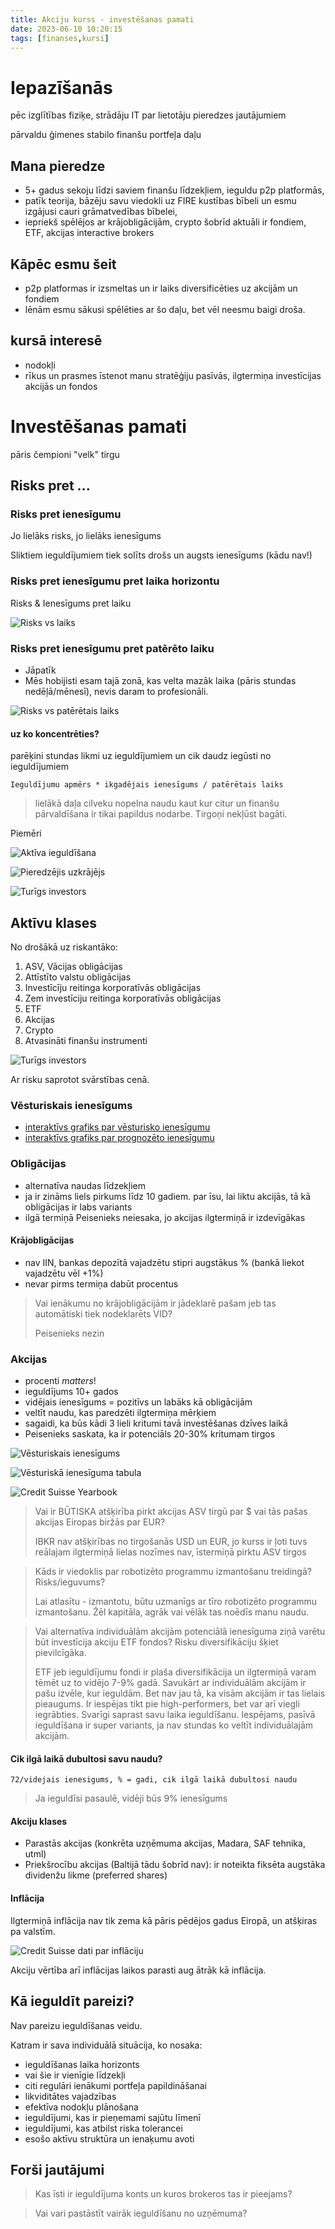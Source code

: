```yaml
---
title: Akciju kurss - investēšanas pamati
date: 2023-06-10 10:20:15
tags: [finanses,kursi]
---
```


# Iepazīšanās

pēc izglītības fiziķe, strādāju IT par lietotāju pieredzes jautājumiem

pārvaldu ģimenes stabilo finanšu portfeļa daļu

## Mana pieredze
- 5+ gadus sekoju līdzi saviem finanšu līdzekļiem, ieguldu p2p platformās,
- patīk teorija, bāzēju savu viedokli uz FIRE kustības bībeli un esmu izgājusi cauri grāmatvedības bībelei,
- iepriekš spēlējos ar krājobligācijām, crypto šobrīd aktuāli ir fondiem, ETF, akcijas interactive brokers

## Kāpēc esmu šeit

- p2p platformas ir izsmeltas un ir laiks diversificēties uz akcijām un fondiem
- lēnām esmu sākusi spēlēties ar šo daļu, bet vēl neesmu baigi droša.

## kursā interesē
- nodokļi
- rīkus un prasmes īstenot manu stratēģiju pasīvās, ilgtermiņa investīcijas akcijās un fondos

# Investēšanas pamati

pāris čempioni "velk" tirgu

## Risks pret ...

### Risks pret ienesīgumu

Jo lielāks risks, jo lielāks ienesīgums

Sliktiem ieguldījumiem tiek solīts drošs un augsts ienesīgums (kādu nav!)

### Risks pret ienesīgumu pret laika horizontu

Risks & Ienesīgums pret laiku

![Risks vs laiks](/images/risks_vs_laiks.png)

### Risks pret ienesīgumu pret patērēto laiku

- Jāpatīk
- Mēs hobijisti esam tajā zonā, kas velta mazāk laika (pāris stundas nedēļā/mēnesī), nevis daram to profesionāli.

![Risks vs patērētais laiks](images/risks_vs_pateretais.png)

#### uz ko koncentrēties?

parēķini stundas likmi uz ieguldījumiem un cik daudz iegūsti no ieguldījumiem

`Ieguldījumu apmērs * ikgadējais ienesīgums / patērētais laiks`

> lielākā daļa cilveku nopelna naudu kaut kur citur un finanšu pārvaldīšana ir tikai papildus nodarbe. Tirgoņi nekļūst bagāti.

Piemēri

![Aktīva ieguldīšana](images/aktiva_ieguldisana.png)

![Pieredzējis uzkrājējs](images/pieredzejis_uzkrajejs.png)

![Turīgs investors](images/turigs_investors.png)

## Aktīvu klases

No drošākā uz riskantāko:

1. ASV, Vācijas obligācijas
2. Attīstīto valstu obligācijas
3. Investīcīju reitinga korporatīvās obligācijas
4. Zem investīciju reitinga korporatīvās obligācijas
5. ETF
6. Akcijas
7. Crypto
8. Atvasināti finanšu instrumenti

![Turīgs investors](images/aktivu_klases.png)

Ar risku saprotot svārstības cenā.

### Vēsturiskais ienesīgums

- [interaktīvs grafiks par vēsturisko ienesīgumu](https://interactive.researchaffiliates.com/asset-allocation#!/?currency=USD&model=ER&period=Historical+10+YR&scale=LINEAR&terms=NOMINAL&vs=N4IgxgrgTlCmB2AXAygCwIYAdYGED2ANnlCAFzwQEEA0IqAlgCaMICCAzu7Iu2QNoAmAQFZqAFgCME6hIDsATmoCJo5QDYZsgByaNAxQGZRBjQbHUDS6sNET5qgAwOlDx7OpqHAXVoNmbTm4AFQBPbF5SPh86JhZ4Di5EHHREWABzYnpYCKjfWIR8CCQoLJzovzjC4pDQ8P5o2AAPTHR4FkZa7PraJpa22EZk1IySrsiG5tb2qsQoGrCxvhAAEVgAN1gibEYQWgBRAFtYKDT6eDTdkABZSkR6AFoZuZBo9jAoCAAjT%2BOANXQCBAxqAwFhYPcoCl6Hh7gQzrAyKACLAAGaIMjOEAlNKodGkBwAX1oGTWiHu7C24Lh8ARpCRqLxmOxuIxRPAcEY9DJFLw2Fh8MRIGRaIxtGZjLZmGIiBRhGh7Hu2CgsqgB1aYCpArpQoZoqx9BxEoJBKAA&_k=40kcgm)
- [interaktīvs grafiks par prognozēto ienesīgumu](https://interactive.researchaffiliates.com/asset-allocation#!/?currency=USD&model=ER&scale=LINEAR&terms=NOMINAL&vs=N4IgxgrgTlCmB2AXAygCwIYAdYGED2ANnlCAFzwQEEA0IqAlgCaMICCAzu7Iu2QNoAmAQFZqAFgCME6hIDsATmoCJo5QDYZsgByaNAxQGZRBjQbHUDS6sNET5qgAwOlDx7OpqHAXVoNmbTm4AFQBPbF5SPh86JhZ4Di5EHHREWABzYnpYCKjfWIR8CCQoLJzovzjC4pDQ8P5o2AAPTHR4FkZa7PraJpa22EZk1IySrsiG5tb2qsQoGrCxvhAAEVgAN1gibEYQWgBRAFtYKDT6eDTdkABZSkR6AFoZuZBo9jAoCAAjT%2BOANXQCBAxqAwFhYPcoCl6Hh7gQzrAyKACLAAGaIMjOEAlNKodGkBwAX1oGTWiHu7C24Lh8ARpCRqLxmOxuIxRPAcEY9DJFLw2Fh8MRIGRaIxtGZjLZmGIiBRhGh7Hu2CgsqgB1aYCpArpQoZoqx9BxEoJBKAA)


### Obligācijas

- alternatīva naudas līdzekļiem
- ja ir zināms liels pirkums līdz 10 gadiem. par īsu, lai liktu akcijās, tā kā obligācijas ir labs variants
- ilgā termiņā Peisenieks neiesaka, jo akcijas ilgtermiņā ir izdevīgākas

#### Krājobligācijas
- nav IIN, bankas depozītā vajadzētu stipri augstākus % (bankā liekot vajadzētu vēl +1%)
- nevar pirms termiņa dabūt procentus

> Vai ienākumu no krājobligācijām ir jādeklarē pašam jeb tas automātiski tiek nodeklarēts VID?
>
> Peisenieks nezin

### Akcijas

- procenti *matters*!
- ieguldījums 10+ gados
- vidējais ienesīgums = pozitīvs un labāks kā obligācijām
- veltīt naudu, kas paredzēti ilgtermiņa mērķiem
- sagaidi, ka būs kādi 3 lieli kritumi tavā investēšanas dzīves laikā
- Peisenieks saskata, ka ir potenciāls 20-30% kritumam tirgos

![Vēsturiskais ienesīgums](images/vesturiskais_ienesigums.png)

![Vēsturiskā ienesīguma tabula](images/ienesiguma_tabula.png)

![Credit Suisse Yearbook](images/suisse.png)

> Vai ir BŪTISKA atšķirība  pirkt akcijas ASV tirgū par $ vai tās pašas akcijas Eiropas biržās par EUR?
>
> IBKR nav atšķirības no tirgošanās USD un EUR, jo kurss ir ļoti tuvs reālajam
> ilgtermiņā lielas nozīmes nav, īstermiņā pirktu ASV tirgos


> Kāds ir viedoklis par robotizēto programmu izmantošanu treidingā? Risks/ieguvums?
>
> Lai atlasītu - izmantotu, būtu uzmanīgs ar tīro robotizēto programmu izmantošanu.
> Žēl kapitāla, agrāk vai vēlāk tas noēdīs manu naudu.


> Vai alternatīva individuālām akcijām potenciālā ienesīguma ziņā varētu būt investīcija akciju ETF fondos?
> Risku diversifikāciju šķiet pievilcīgāka.
>
> ETF jeb ieguldījumu fondi ir plaša diversifikācija un ilgtermiņā varam tēmēt uz to vidējo 7-9% gadā. Savukārt ar individuālām akcijām ir pašu izvēle, kur ieguldām. Bet nav jau tā, ka visām akcijām ir tas lielais pieaugums. Ir iespējas tikt pie high-performers, bet var arī viegli iegrābties.
> Svarīgi saprast savu laika ieguldīšanu. Iespējams, pasīvā ieguldīšana ir super variants, ja nav stundas ko veltīt individuālajām akcijām.

#### Cik ilgā laikā dubultosi savu naudu?

`72/videjais ienesigums, % = gadi, cik ilgā laikā dubultosi naudu`

> Ja ieguldīsi pasaulē, vidēji būs 9% ienesīgums

#### Akciju klases

- Parastās akcijas (konkrēta uzņēmuma akcijas, Madara, SAF tehnika, utml)
- Priekšrocību akcijas (Baltijā tādu šobrīd nav): ir noteikta fiksēta augstāka dividenžu likme (preferred shares)

#### Inflācija

Ilgtermiņā inflācija nav tik zema kā pāris pēdējos gadus Eiropā, un atšķiras pa valstīm.

![Credit Suisse dati par inflāciju](images/inflacija.png)

Akciju vērtība arī inflācijas laikos parasti aug ātrāk kā inflācija.

## Kā ieguldīt pareizi?

Nav pareizu ieguldīšanas veidu.

Katram ir sava individuālā situācija, ko nosaka:
- ieguldīšanas laika horizonts
- vai šie ir vienīgie līdzekļi
- citi regulāri ienākumi portfeļa papildināšanai
- likviditātes vajadzības
- efektīva nodokļu plānošana
- ieguldījumi, kas ir pieņemami sajūtu līmenī
- ieguldījumi, kas atbilst riska tolerancei
- esošo aktīvu struktūra un ienaķumu avoti

## Forši jautājumi

> Kas īsti ir ieguldījuma konts un kuros brokeros tas ir pieejams?

> Vai vari pastāstīt vairāk ieguldīšanu no uzņēmuma?

